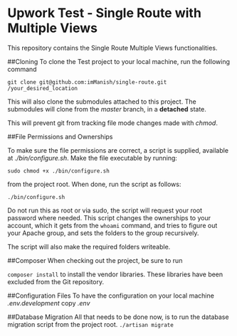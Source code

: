 # Upwork Test - Single Route with Multiple Views

This repository contains the Single Route Multiple Views functionalities.

##Cloning
To clone the Test project to your local machine, run the following command

`git clone git@github.com:imManish/single-route.git /your_desired_location`

This will also clone the submodules attached to this project. The submodules will clone from the _master_ branch,
in a **detached** state.

This will prevent git from tracking file mode changes made with _chmod_.

##File Permissions and Ownerships

To make sure the file permissions are correct, a script is supplied, available at _./bin/configure.sh_. Make the file
executable by running:

`sudo chmod +x ./bin/configure.sh`

from the project root. When done, run the script as follows:

`./bin/configure.sh`

Do not run this as root or via sudo, the script will request your root password where needed. This script changes the
ownerships to your account, which it gets from the `whoami` command, and tries to figure out your Apache group, and sets
the folders to the group recursively.

The script will also make the required folders writeable.

##Composer
When checking out the project, be sure to run

`composer install` to install the vendor libraries. These libraries have been excluded from the Git repository.

##Configuration Files
To have the configuration on your local machine
_.env.development_ copy _.env_

##Database Migration
All that needs to be done now, is to run the database migration script from the project root.
`./artisan migrate`
